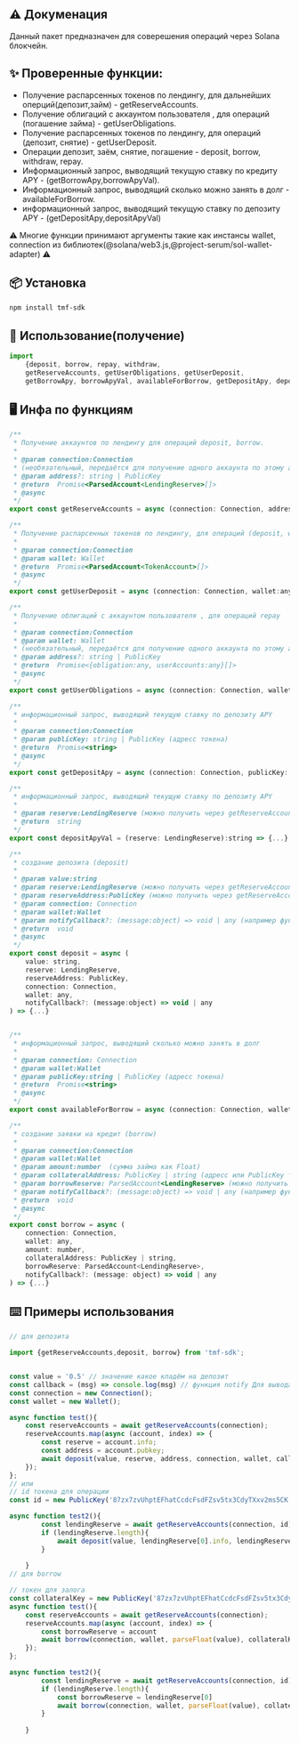 ## ⚠️ Докуменация

Данный пакет предназначен для соверешения операций через Solana блокчейн.

## ✨️ Проверенные функции:
     
- Получение распарсенных токенов по лендингу, для дальнейших оперций(депозит,займ) - getReserveAccounts.
- Получение облигаций с аккаунтом пользователя , для операций (погашение займа) - getUserObligations.
- Получение распарсенных токенов по лендингу, для операций (депозит, снятие) - getUserDeposit.
- Операции депозит, заём, снятие, погашение - deposit, borrow, withdraw, repay.
- Информационный запрос, выводящий текущую ставку по кредиту APY - (getBorrowApy,borrowApyVal).
- Информационный запрос, выводящий сколько можно занять в долг - availableForBorrow.
- информационный запрос, выводящий текущую ставку по депозиту APY - (getDepositApy,depositApyVal)

⚠
Многие функции принимают аргументы такие как инстансы wallet, connection из библиотек(@solana/web3.js,@project-serum/sol-wallet-adapter)
⚠

## 📦 Установка

```bash
npm install tmf-sdk
```
## 🔨 Использование(получение)
```jsx
import 
    {deposit, borrow, repay, withdraw,
    getReserveAccounts, getUserObligations, getUserDeposit,
    getBorrowApy, borrowApyVal, availableForBorrow, getDepositApy, depositApyVal} from 'tmf-sdk';
```

## 🖥 Инфа по функциям

```jsx
/**
 * Получение аккаунтов по лендингу для операций deposit, borrow.
 *
 * @param connection:Connection
 * (необязательный, передаётся для получение одного аккаунта по этому адрессу, тоесть массив из 1 елемента)
 * @param address?: string | PublicKey
 * @return  Promise<ParsedAccount<LendingReserve>[]>
 * @async
 */
export const getReserveAccounts = async (connection: Connection, address?: string | PublicKey):Promise<ParsedAccount<LendingReserve>[]> => {...}

/**
 * Получение распарсенных токенов по лендингу, для операций (deposit, withdraw)
 *
 * @param connection:Connection
 * @param wallet: Wallet
 * @return  Promise<ParsedAccount<TokenAccount>[]>
 * @async
 */
export const getUserDeposit = async (connection: Connection, wallet:any) => {...}

/**
 * Получение облигаций с аккаунтом пользователя , для операций repay
 *
 * @param connection:Connection
 * @param wallet: Wallet
 * (необязательный, передаётся для получение одного аккаунта по этому адрессу, тоесть массив из 1 елемента)
 * @param address?: string | PublicKey
 * @return  Promise<{obligation:any, userAccounts:any}[]>
 * @async
 */
export const getUserObligations = async (connection: Connection, wallet:any,address?: string | PublicKey) => {...}

/**
 * информационный запрос, выводящий текущую ставку по депозиту APY
 *
 * @param connection:Connection
 * @param publicKey: string | PublicKey (адресс токена)
 * @return  Promise<string>
 * @async
 */
export const getDepositApy = async (connection: Connection, publicKey: string | PublicKey):Promise<string> => {...}

/**
 * информационный запрос, выводящий текущую ставку по депозиту APY
 *
 * @param reserve:LendingReserve (можно получить через getReserveAccounts)
 * @return  string
 */
export const depositApyVal = (reserve: LendingReserve):string => {...}

/**
 * создание депозита (deposit)
 *
 * @param value:string
 * @param reserve:LendingReserve (можно получить через getReserveAccounts(connection, address)[0].info)
 * @param reserveAddress:PublicKey (можно получить через getReserveAccounts(connection, address)[0].pubkey)
 * @param connection: Connection
 * @param wallet:Wallet
 * @param notifyCallback?: (message:object) => void | any (например функция notify из antd)
 * @return  void
 * @async
 */
export const deposit = async (
    value: string,
    reserve: LendingReserve,
    reserveAddress: PublicKey,
    connection: Connection,
    wallet: any,
    notifyCallback?: (message:object) => void | any
) => {...}


/**
 * информационный запрос, выводящий сколько можно занять в долг
 *
 * @param connection: Connection
 * @param wallet:Wallet
 * @param publicKey:string | PublicKey (адресс токена)
 * @return  Promise<string>
 * @async
 */
export const availableForBorrow = async (connection: Connection, wallet: any, publicKey: string | PublicKey): Promise<string> => {...}

/**
 * создание заявки на кредит (borrow)
 *
 * @param connection:Connection
 * @param wallet:Wallet
 * @param amount:number  (сумма займа как Float)
 * @param collateralAddress: PublicKey | string (адресс или PublicKey токена для залога)
 * @param borrowReserve: ParsedAccount<LendingReserve> (можно получить через getReserveAccounts(connection, address)[0]))
 * @param notifyCallback?: (message:object) => void | any (например функция notify из antd)
 * @return  void
 * @async
 */
export const borrow = async (
    connection: Connection,
    wallet: any,
    amount: number,
    collateralAddress: PublicKey | string,
    borrowReserve: ParsedAccount<LendingReserve>,
    notifyCallback?: (message: object) => void | any
) => {...}

```

## ⌨️ Примеры использования
```jsx
// для депозита

import {getReserveAccounts,deposit, borrow} from 'tmf-sdk';


const value = '0.5' // значение какое кладём на депозит
const callback = (msg) => console.log(msg) // функция notify Для вывода информации о процессе 
const connection = new Connection();
const wallet = new Wallet();

async function test(){
    const reserveAccounts = await getReserveAccounts(connection);
    reserveAccounts.map(async (account, index) => {
        const reserve = account.info;
        const address = account.pubkey;
        await deposit(value, reserve, address, connection, wallet, callback)
    });
};
// или 
// id токена для операции
const id = new PublicKey('87zx7zvUhptEFhatCcdcFsdFZsv5tx3CdyTXxv2ms5CK') || '87zx7zvUhptEFhatCcdcFsdFZsv5tx3CdyTXxv2ms5CK';

async function test2(){
        const lendingReserve = await getReserveAccounts(connection, id);
        if (lendingReserve.length){
            await deposit(value, lendingReserve[0].info, lendingReserve[0].pubkey, connection, wallet, callback)
        }         
        
    }
// для borrow

// токен для залога
const collateralKey = new PublicKey('87zx7zvUhptEFhatCcdcFsdFZsv5tx3CdyTXxv2ms5CK') || '87zx7zvUhptEFhatCcdcFsdFZsv5tx3CdyTXxv2ms5CK';
async function test(){
    const reserveAccounts = await getReserveAccounts(connection);
    reserveAccounts.map(async (account, index) => {
        const borrowReserve = account
        await borrow(connection, wallet, parseFloat(value), collateralKey, borrowReserve, callback)
    });
};

async function test2(){
        const lendingReserve = await getReserveAccounts(connection, id);
        if (lendingReserve.length){
            const borrowReserve = lendingReserve[0]
            await borrow(connection, wallet, parseFloat(value), collateralKey, borrowReserve, callback)
        }         
        
    }
```